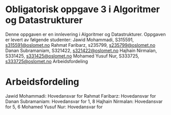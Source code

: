 # Obligatorisk oppgave 3 i Algoritmer og Datastrukturer

Denne oppgaven er en innlevering i Algoritmer og Datastrukturer. 
Oppgaven er levert av følgende studenter:
Jawid Mohammadi, S315591, s315591@oslomet.no
Rahmat Faribarz, s235799, s235799@oslomet.no
Danan Subramaniam, S321422, s321422@oslomet.no
Hajhain Nirmalan, S331425, s331425@oslomet.no
Mohamed Yusuf Nur, S333725, s333725@oslomet.no
Arbeidsfordeling

# Arbeidsfordeling
Jawid Mohammadi: Hovedansvar for 
Rahmat Faribarz: Hovedansvar for 
Danan Subramaniam: Hovedansvar for 1, 8
Hajhain Nirmalan: Hovedansvar for 5, 6
Mohamed Yusuf Nur: Hovedansvar for 

